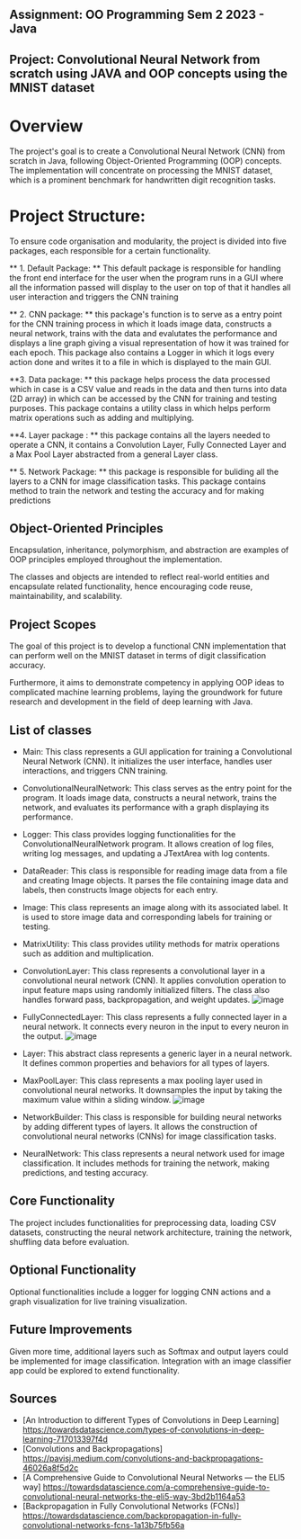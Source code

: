 ## Assignment: OO Programming Sem 2 2023 - Java

## Project: Convolutional Neural Network from scratch using JAVA and OOP concepts using the MNIST dataset

# Overview
The project's goal is to create a Convolutional Neural Network (CNN) from scratch in Java, following Object-Oriented Programming (OOP) concepts. The implementation will concentrate on processing the MNIST dataset, which is a prominent benchmark for handwritten digit recognition tasks.

# Project Structure:
To ensure code organisation and modularity, the project is divided into five packages, each responsible for a certain functionality.

** 1. Default Package: ** This default package is responsible for handling the front end interface for the user when the program runs in a GUI where all the information passed will display to the user on top of that it handles all user interaction and triggers the CNN training

** 2. CNN package: ** this package's function is to serve as a entry point for the CNN training process in which it loads image data, constructs a neural network, trains with the data and evalutates the performance and displays a line graph giving a visual representation of how it was trained for each epoch. This package also contains a Logger in which it logs every action done and writes it to a file in which is displayed to the main GUI.

**3. Data package: ** this package helps process the data processed which in case is a CSV value and reads in the data and then turns into data (2D array) in which can be accessed by the CNN for training and testing purposes. This package contains a utility class in which helps perform matrix operations such as adding and multiplying. 

**4. Layer package : ** this package contains all the layers needed to operate a CNN, it contains a Convolution Layer, Fully Connected Layer and a Max Pool Layer abstracted from a general Layer class.

** 5. Network Package: ** this package is responsible for buliding all the layers to a CNN for image classification tasks. This package contains method to train the network and testing the accuracy and for making predictions

## Object-Oriented Principles
Encapsulation, inheritance, polymorphism, and abstraction are examples of OOP principles employed throughout the implementation. 

The classes and objects are intended to reflect real-world entities and encapsulate related functionality, hence encouraging code reuse, maintainability, and scalability.

## Project Scopes 
The goal of this project is to develop a functional CNN implementation that can perform well on the MNIST dataset in terms of digit classification accuracy.

Furthermore, it aims to demonstrate competency in applying OOP ideas to complicated machine learning problems, laying the groundwork for future research and development in the field of deep learning with Java.

## List of classes
* Main: This class represents a GUI application for training a Convolutional Neural Network (CNN). It initializes the user interface, handles user interactions, and triggers CNN training.
* ConvolutionalNeuralNetwork:  This class serves as the entry point for the program. It loads image data, constructs a neural network, trains the network, and evaluates its performance with a graph displaying its performance.
* Logger: This class provides logging functionalities for the ConvolutionalNeuralNetwork program. It allows creation of log files, writing log messages, and updating a JTextArea with log contents.
* DataReader: This class is responsible for reading image data from a file and creating Image objects. It parses the file containing image data and labels, then constructs Image objects for each entry.
* Image: This class represents an image along with its associated label. It is used to store image data and corresponding labels for training or testing.
* MatrixUtility: This class provides utility methods for matrix operations such as addition and multiplication.
* ConvolutionLayer: This class represents a convolutional layer in a convolutional neural network (CNN). It applies convolution operation to input feature maps using randomly initialized filters. The class also handles forward pass, backpropagation, and weight updates.
  ![image](https://github.com/Hiroshinoharu/machineLearningProject/assets/101023145/2a95f895-6fa5-4918-9d63-4a7c299319d7)
* FullyConnectedLayer: This class represents a fully connected layer in a neural network. It connects every neuron in the input to every neuron in the output.
  ![image](https://github.com/Hiroshinoharu/machineLearningProject/assets/101023145/0a692528-54f6-404d-82fe-e30994c0e071)
* Layer: This abstract class represents a generic layer in a neural network. It defines common properties and behaviors for all types of layers.
* MaxPoolLayer: This class represents a max pooling layer used in convolutional neural networks. It downsamples the input by taking the maximum value within a sliding window.
  ![image](https://github.com/Hiroshinoharu/machineLearningProject/assets/101023145/bc43fff2-3e88-4cb1-bb79-bf6a15ba0d5a)

* NetworkBuilder: This class is responsible for building neural networks by adding different types of layers. It allows the construction of convolutional neural networks (CNNs) for image classification tasks.
* NeuralNetwork: This class represents a neural network used for image classification. It includes methods for training the network, making predictions, and testing accuracy.

## Core Functionality
The project includes functionalities for preprocessing data, loading CSV datasets, constructing the neural network architecture, training the network, shuffling data before evaluation.

## Optional Functionality
Optional functionalities include a logger for logging CNN actions and a graph visualization for live training visualization.

## Future Improvements
Given more time, additional layers such as Softmax and output layers could be implemented for image classification. Integration with an image classifier app could be explored to extend functionality. 

## Sources
- [An Introduction to different Types of Convolutions in Deep Learning] https://towardsdatascience.com/types-of-convolutions-in-deep-learning-717013397f4d
- [Convolutions and Backpropagations] https://pavisj.medium.com/convolutions-and-backpropagations-46026a8f5d2c
- [A Comprehensive Guide to Convolutional Neural Networks — the ELI5 way] https://towardsdatascience.com/a-comprehensive-guide-to-convolutional-neural-networks-the-eli5-way-3bd2b1164a53
- [Backpropagation in Fully Convolutional Networks (FCNs)] https://towardsdatascience.com/backpropagation-in-fully-convolutional-networks-fcns-1a13b75fb56a
